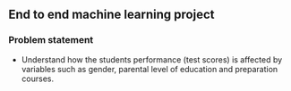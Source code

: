 ## End to end machine learning project

### Problem statement
- Understand how the students performance (test scores) is affected by variables such as gender, parental level of education and preparation courses.